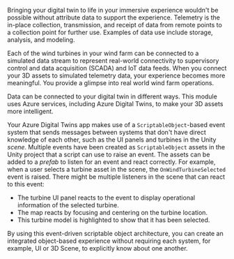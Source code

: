 Bringing your digital twin to life in your immersive experience wouldn't be possible without attribute data to support the experience. Telemetry is the in-place collection, transmission, and receipt of data from remote points to a collection point for further use. Examples of data use include storage, analysis, and modeling.

Each of the wind turbines in your wind farm can be connected to a simulated data stream to represent real-world connectivity to supervisory control and data acquisition (SCADA) and IoT data feeds. When you connect your 3D assets to simulated telemetry data, your experience becomes more meaningful. You provide a glimpse into real world wind farm operations.

Data can be connected to your digital twin in different ways. This module uses Azure services, including Azure Digital Twins, to make your 3D assets more intelligent.

Your Azure Digital Twins app makes use of a `ScriptableObject`-based event system that sends messages between systems that don't have direct knowledge of each other, such as the UI panels and turbines in the Unity *scene*. Multiple events have been created as `ScriptableObject` assets in the Unity project that a script can use to raise an event. The assets can be added to a *prefab* to listen for an event and react correctly. For example, when a user selects a turbine asset in the scene, the `OnWindTurbineSelected` event is raised. There might be multiple listeners in the scene that can react to this event:

* The turbine UI panel reacts to the event to display operational information of the selected turbine.
* The map reacts by focusing and centering on the turbine location.
* This turbine model is highlighted to show that it has been selected.

By using this event-driven scriptable object architecture, you can create an integrated object-based experience without requiring each system, for example, UI or 3D Scene, to explicitly know about one another.
